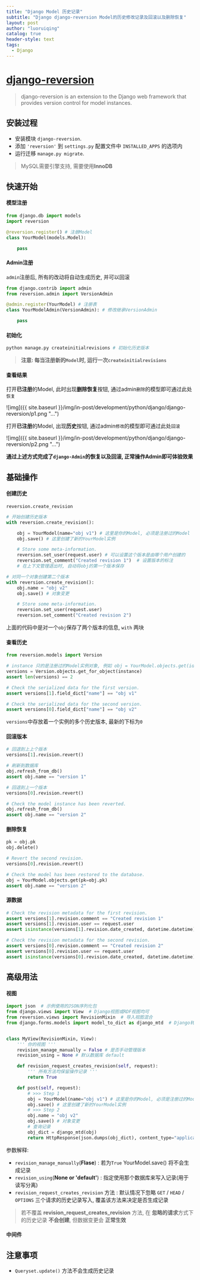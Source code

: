 ```yaml
---
title: "Django Model 历史记录"
subtitle: "Django django-reversion Model的历史修改记录及回滚以及删除恢复"
layout: post
author: "luoruiqing"
catalog: true
header-style: text
tags:
  - Django
---
```


# [django-reversion](https://django-reversion.readthedocs.io/)

> django-reversion is an extension to the Django web framework that provides version control for model instances.


## 安装过程

- 安装模块 `django-reversion`.
- 添加 `'reversion'` 到 `settings.py` 配置文件中 `INSTALLED_APPS` 的选项内
- 运行迁移 `manage.py migrate`.


> MySQL需要引擎支持, 需要使用**InnoDB**

## 快速开始

#### 模型注册

```python
from django.db import models
import reversion

@reversion.register() # 注册Model
class YourModel(models.Model):

    pass
```

#### Admin注册

`admin`注册后, 所有的改动将自动生成历史, 并可以回滚

```python
from django.contrib import admin
from reversion.admin import VersionAdmin

@admin.register(YourModel) # 注册表
class YourModelAdmin(VersionAdmin): # 修改继承VersionAdmin

    pass
```

#### 初始化

```sh
python manage.py createinitialrevisions # 初始化历史版本
```

> **注意: 每当注册新的`Model`时, 运行一次`createinitialrevisions`**


#### 查看结果


打开**已注册**的Model, 此时出现**删除恢复**按钮, 通过admin`删除`的模型即可通过此处`恢复`

![img]({{ site.baseurl }}/img/in-post/development/python/django/django-reversion/p1.png "...")

打开**已注册**的Model, 出现**历史**按钮, 通过admin`修改`的模型即可通过此处`回滚`

![img]({{ site.baseurl }}/img/in-post/development/python/django/django-reversion/p2.png "...")


**通过上述方式完成了`django-Admin`的恢复以及回滚, 正常操作Admin即可体验效果**


## 基础操作

#### 创建历史

`reversion.create_revision`

```python
# 开始创建历史版本
with reversion.create_revision():

    obj = YourModel(name="obj v1") # 这里是你的Model, 必须是注册过的Model
    obj.save() # 这里创建了新的YourModel实例

    # Store some meta-information.
    reversion.set_user(request.user) # 可以设置这个版本是由哪个用户创建的
    reversion.set_comment("Created revision 1")  # 设置版本的标注
    # 在上下文管理退出时, 自动将obj的第一个版本保存

# 对同一个对象创建第二个版本
with reversion.create_revision():
    obj.name = "obj v2"
    obj.save() # 对象变更

    # Store some meta-information.
    reversion.set_user(request.user)
    reversion.set_comment("Created revision 2")
```

上面的代码中是对一个`obj`保存了两个版本的信息, `with` 两块

#### 查看历史

```py
from reversion.models import Version

# instance 只的是注册过的Model实例对象, 例如 obj = YourModel.objects.get(id=1) 中, obj即为实例
versions = Version.objects.get_for_object(instance)
assert len(versions) == 2

# Check the serialized data for the first version.
assert versions[1].field_dict["name"] == "obj v1"

# Check the serialized data for the second version.
assert versions[0].field_dict["name"] == "obj v2"
```

`versions`中存放着一个实例的多个历史版本, 最新的下标为`0`

#### 回滚版本

```py
# 回退到上上个版本
versions[1].revision.revert()

# 刷新到数据库
obj.refresh_from_db()
assert obj.name == "version 1"

# 回退到上一个版本
versions[0].revision.revert()

# Check the model instance has been reverted.
obj.refresh_from_db()
assert obj.name == "version 2"
```

#### 删除恢复

```py
pk = obj.pk
obj.delete()

# Revert the second revision.
versions[0].revision.revert()

# Check the model has been restored to the database.
obj = YourModel.objects.get(pk=obj.pk)
assert obj.name == "version 2"
```

#### 源数据

```py
# Check the revision metadata for the first revision.
assert versions[1].revision.comment == "Created revision 1"
assert versions[1].revision.user == request.user
assert isinstance(versions[1].revision.date_created, datetime.datetime)

# Check the revision metadata for the second revision.
assert versions[0].revision.comment == "Created revision 2"
assert versions[0].revision.user == request.user
assert isinstance(versions[0].revision.date_created, datetime.datetime)
```


## 高级用法

#### 视图

```py
import json  # 示例使用的JSON序列化包
from django.views import View  # Django视图或RDF视图均可
from reversion.views import RevisionMixin  # 导入视图混合
from django.forms.models import model_to_dict as django_mtd  # Django转数据类型的包


class MyView(RevisionMixin, View):
    ''' 你的视图 '''
    revision_manage_manually = False # 是否手动管理版本
    revision_using = None # 默认数据库 default

    def revision_request_creates_revision(self, request):
        ''' 所有方法均保留操作记录 '''
        return True

    def post(self, request):
        # >>> Step 1
        obj = YourModel(name="obj v1") # 这里是你的Model, 必须是注册过的Model
        obj.save() # 这里创建了新的YourModel实例
        # >>> Step 2
        obj.name = "obj v2"
        obj.save() # 对象变更
        # 查询记录
        obj_dict = django_mtd(obj)
        return HttpResponse(json.dumps(obj_dict), content_type="application/json")
```

参数解释:
- `revision_manage_manually`(**Flase**) : 若为`True` YourModel.save() 将不会生成记录
- `revision_using`(**None or 'default'**) : 指定使用那个数据库来写入记录(用于读写分离)
- `revision_request_creates_revision` 方法 : 默认情况下忽略 `GET` / `HEAD` / `OPTIONS` 三个请求的历史记录写入, 覆盖该方法来决定是否生成记录

> 若不覆盖 **revision_request_creates_revision** 方法, 在 **忽略的请求**方式下 的历史记录 **不会创建**, 但数据变更会 **正常生效**

#### 中间件



## 注意事项

- `Queryset.update()` 方法不会生成历史记录
